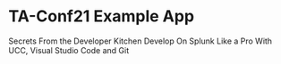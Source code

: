 # TA-Conf21 Example App

Secrets From the Developer Kitchen
Develop On Splunk Like a Pro With UCC, Visual Studio Code and Git
